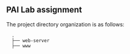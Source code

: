 ## PAI Lab assignment 
The project directory organization is as follows:

      .
      ├── web-server
      ├── www

